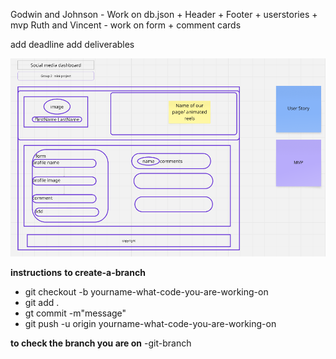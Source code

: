 Godwin and Johnson - Work on db.json + Header + Footer + userstories + mvp
Ruth and Vincent - work on form + comment cards

add deadline
add deliverables

![socia-media-dashboard layout](<Screenshot 2025-04-16 163159.png>)

**instructions**
**to create-a-branch**
- git checkout -b yourname-what-code-you-are-working-on
- git add .
- gt commit -m"message"
- git push -u origin yourname-what-code-you-are-working-on

**to check the branch you are on**
-git-branch
